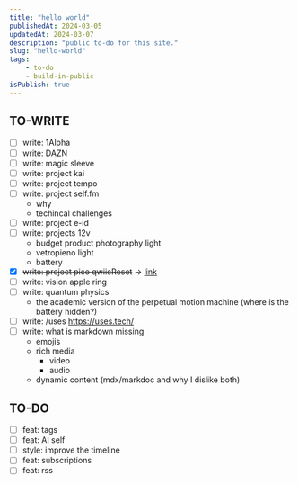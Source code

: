 ```yaml
---
title: "hello world"
publishedAt: 2024-03-05
updatedAt: 2024-03-07
description: "public to-do for this site."
slug: "hello-world"
tags:
    - to-do
    - build-in-public
isPublish: true
---
```

## TO-WRITE
- [ ] write: 1Alpha
- [ ] write: DAZN
- [ ] write: magic sleeve
- [ ] write: project kai
- [ ] write: project tempo
- [ ] write: project self.fm 
  - why
  - techincal challenges
- [ ] write: project e-id
- [ ] write: projects 12v
  - budget product photography light
  - vetropieno light
  - battery
- [x] ~~write: project pico qwiicReset~~ -> [link](/blog/pico-qwiic-reset)
- [ ] write: vision apple ring
- [ ] write: quantum physics
  - the academic version of the perpetual motion machine (where is the battery hidden?)
- [ ] write: /uses https://uses.tech/
- [ ] write: what is markdown missing
  - emojis
  - rich media
    - video
    - audio
  - dynamic content (mdx/markdoc and why I dislike both)

## TO-DO
- [ ] feat: tags
- [ ] feat: AI self
- [ ] style: improve the timeline
- [ ] feat: subscriptions
- [ ] feat: rss